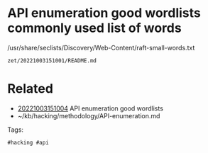 # API enumeration good wordlists commonly used list of words
/usr/share/seclists/Discovery/Web-Content/raft-small-words.txt

` zet/20221003151001/README.md `

# Related

- [20221003151004](/zet/20221003151004/README.md) API enumeration good wordlists
- ~/kb/hacking/methodology/API-enumeration.md

Tags:

    #hacking #api 
